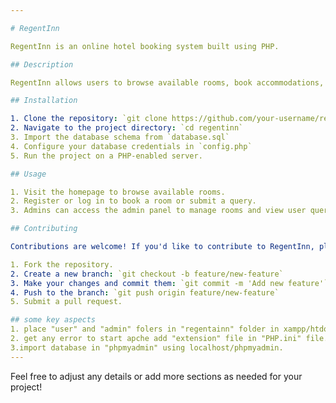 ```yaml
---

# RegentInn

RegentInn is an online hotel booking system built using PHP.

## Description

RegentInn allows users to browse available rooms, book accommodations, and submit queries to the admin. On the admin side, you can manage rooms, including adding, deleting, or updating room details. Admins can also view user bookings and queries for effective management.

## Installation

1. Clone the repository: `git clone https://github.com/your-username/regentinn.git`
2. Navigate to the project directory: `cd regentinn`
3. Import the database schema from `database.sql`
4. Configure your database credentials in `config.php`
5. Run the project on a PHP-enabled server.

## Usage

1. Visit the homepage to browse available rooms.
2. Register or log in to book a room or submit a query.
3. Admins can access the admin panel to manage rooms and view user queries.

## Contributing

Contributions are welcome! If you'd like to contribute to RegentInn, please follow these steps:

1. Fork the repository.
2. Create a new branch: `git checkout -b feature/new-feature`
3. Make your changes and commit them: `git commit -m 'Add new feature'`
4. Push to the branch: `git push origin feature/new-feature`
5. Submit a pull request.

## some key aspects
1. place "user" and "admin" folers in "regentainn" folder in xampp/htdocs
2. get any error to start apche add "extension" file in "PHP.ini" file.
3.import database in "phpmyadmin" using localhost/phpmyadmin. 
---
```


Feel free to adjust any details or add more sections as needed for your project!
